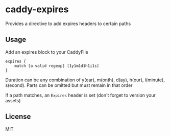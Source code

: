 # caddy-expires

Provides a directive to add expires headers to certain paths

## Usage

Add an expires block to your CaddyFile

```
expires {
    match [a valid regexp] [1y1m1d1h1i1s]
}
```

Duration can be any combination of y(ear), m(onth), d(ay), h(our), i(minute), s(econd). Parts can be omitted but must
remain in that order

If a path matches, an `Expires` header is set (don't forget to version your assets)

## License

MIT
